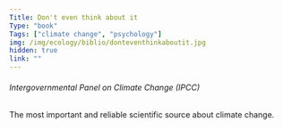 ```yaml
---
Title: Don't even think about it
Type: "book"
Tags: ["climate change", "psychology"]
img: /img/ecology/biblio/donteventhinkaboutit.jpg
hidden: true
link: ""
---
```


###### Intergovernmental Panel on Climate Change (IPCC)

The most important and reliable scientific source about climate change.